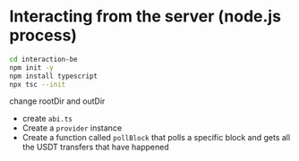 # Interacting from the server (node.js process)

```bash
cd interaction-be
npm init -y
npm install typescript
npx tsc --init
```

change rootDir and outDir

- create `abi.ts`
- Create a `provider` instance
- Create a function called `pollBlock` that polls a specific block and gets all the USDT transfers that have happened
